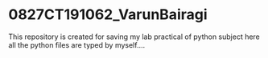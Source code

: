 # 0827CT191062_VarunBairagi
This repository is created for saving my lab practical of python subject 
here all the python files are typed by myself....
